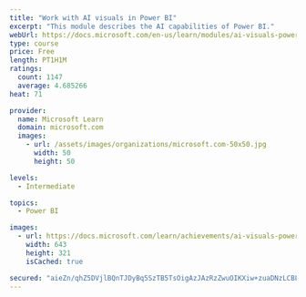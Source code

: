 ```yaml
---
title: "Work with AI visuals in Power BI"
excerpt: "This module describes the AI capabilities of Power BI."
webUrl: https://docs.microsoft.com/en-us/learn/modules/ai-visuals-power-bi/
type: course
price: Free
length: PT1H1M
ratings:
  count: 1147
  average: 4.685266
heat: 71

provider:
  name: Microsoft Learn
  domain: microsoft.com
  images:
    - url: /assets/images/organizations/microsoft.com-50x50.jpg
      width: 50
      height: 50

levels:
  - Intermediate

topics:
  - Power BI

images:
  - url: https://docs.microsoft.com/learn/achievements/ai-visuals-power-bi-social.png
    width: 643
    height: 321
    isCached: true

secured: "aieZn/qhZ5DVjlBQnTJDyBq5SzTB5TsOigAzJAzRzZwuOIKXiw+zuaDNzLCBLOR+dL+CcmO0ix/mCT+Y03X5y7q7euSgxXmZPVZWY8QUhLRhYSGaLTZoG04Eqy4N8oBH9HtEZOw/1qbu/YgOIhTD4CcCAGgiK+cSZdyIjHeTvYBz12tHHNYpOxntes8q904HZG5A7gD6ayhv4Cej5JHCHqgZZjj2KEEeC7uCCh5IxnCZiIAYOSm+vKtxN7toielQDgSi7otT5Yj2QfbvopwwDFzIRiE5U43VFeVd0/KoE30H/hYVjyEQhh0Ik3R3KUxUa8ybbfSYsXB0IxhkAIb39NjZnETHUPJBROZVhUWYmwk1oVx1mWNXwei5nS0kjvp0L7suH6x014sl3RX7t0bejgFwCN8dhO5opJA32q3BHrY=;aGgYIHlDWKJA3R+4SlShww=="
---
```


